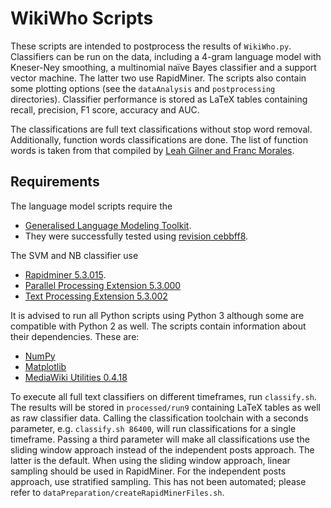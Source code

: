 # WikiWho Scripts
These scripts are intended to postprocess the results of `WikiWho.py`.
Classifiers can be run on the data, including a 4-gram language model with Kneser-Ney smoothing, a multinomial naïve Bayes classifier and a support vector machine.
The latter two use RapidMiner.
The scripts also contain some plotting options (see the `dataAnalysis` and `postprocessing` directories).
Classifier performance is stored as LaTeX tables containing recall, precision, F1 score, accuracy and AUC.

The classifications are full text classifications without stop word removal.
Additionally, function words classifications are done.
The list of function words is taken from that compiled by [Leah Gilner and Franc Morales](http://www.sequencepublishing.com/academic.html).

## Requirements
The language model scripts require the
* [Generalised Language Modeling Toolkit](https://github.com/renepickhardt/generalized-language-modeling-toolkit).
* They were successfully tested using [revision cebbff8](https://github.com/renepickhardt/generalized-language-modeling-toolkit/tree/cebbff8a740d4afd97316239a4259f2e4840f566).

The SVM and NB classifier use
* [Rapidminer 5.3.015](https://github.com/rapidminer/rapidminer-5).
* [Parallel Processing Extension 5.3.000](https://marketplace.rapidminer.com/UpdateServer/faces/product_details.xhtml?productId=rmx_parallel)
* [Text Processing Extension 5.3.002](https://marketplace.rapidminer.com/UpdateServer/faces/product_details.xhtml?productId=rmx_text)

It is advised to run all Python scripts using Python 3 although some are compatible with Python 2 as well.
The scripts contain information about their dependencies. These are:
* [NumPy](http://www.numpy.org/)
* [Matplotlib](http://matplotlib.org/)
* [MediaWiki Utilities 0.4.18](https://github.com/mediawiki-utilities/python-mediawiki-utilities)

To execute all full text classifiers on different timeframes, run `classify.sh`.
The results will be stored in `processed/run9` containing LaTeX tables as well as raw classifier data.
Calling the classification toolchain with a seconds parameter, e.g. `classify.sh 86400`, will run classifications for a single timeframe.
Passing a third parameter will make all classifications use the sliding window approach instead of the independent posts approach.
The latter is the default.
When using the sliding window approach, linear sampling should be used in RapidMiner.
For the independent posts approach, use stratified sampling.
This has not been automated; please refer to `dataPreparation/createRapidMinerFiles.sh`.
